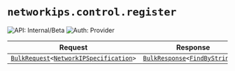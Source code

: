 # `networkips.control.register`

![API: Internal/Beta](https://img.shields.io/static/v1?label=API&message=Internal/Beta&color=red&style=flat-square)
![Auth: Provider](https://img.shields.io/static/v1?label=Auth&message=Provider&color=informational&style=flat-square)



| Request | Response | Error |
|---------|----------|-------|
|<code><a href='/docs/reference/dk.sdu.cloud.calls.BulkRequest.md'>BulkRequest</a>&lt;<a href='/docs/reference/dk.sdu.cloud.app.orchestrator.api.NetworkIPSpecification.md'>NetworkIPSpecification</a>&gt;</code>|<code><a href='/docs/reference/dk.sdu.cloud.calls.BulkResponse.md'>BulkResponse</a>&lt;<a href='/docs/reference/dk.sdu.cloud.FindByStringId.md'>FindByStringId</a>&gt;</code>|<code><a href='/docs/reference/dk.sdu.cloud.CommonErrorMessage.md'>CommonErrorMessage</a></code>|


